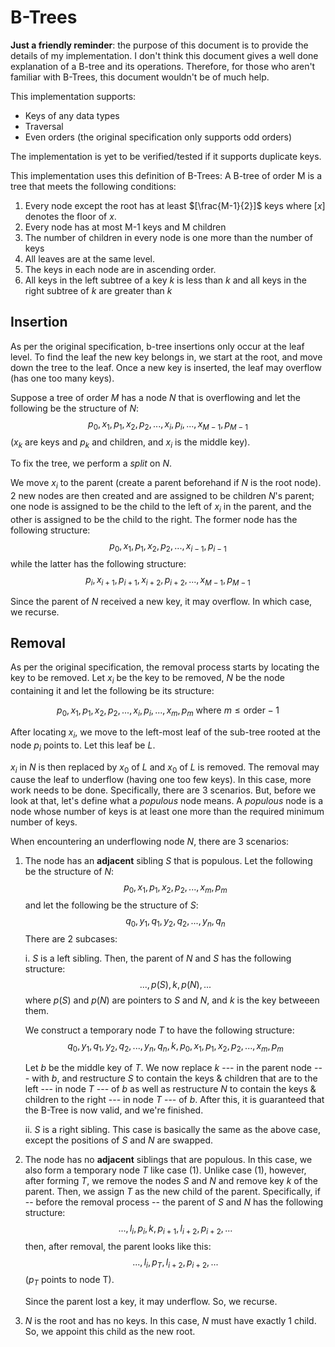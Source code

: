 # B-Trees

**Just a friendly reminder**: the purpose of this document is to provide the details of my implementation. I don't think this document gives a well done explanation of a B-tree and its operations. Therefore, for those who aren't familiar with B-Trees, this document wouldn't be of much help.

This implementation supports:

- Keys of any data types
- Traversal
- Even orders (the original specification only supports odd orders)

The implementation is yet to be verified/tested if it supports duplicate keys.

This implementation uses this definition of B-Trees:
A B-tree of order M is a tree that meets the following conditions:

1. Every node except the root has at least $[\frac{M-1}{2}]$ keys where $[x]$ denotes the floor of $x$.
2. Every node has at most M-1 keys and M children
3. The number of children in every node is one more than the number of keys
4. All leaves are at the same level.
5. The keys in each node are in ascending order.
6. All keys in the left subtree of a key $k$ is less than $k$ and all keys in the right subtree of $k$ are greater than $k$

## Insertion

As per the original specification, b-tree insertions only occur at the leaf level. To find the leaf the new key belongs in, we start at the root, and move down the tree to the leaf. Once a new key is inserted, the leaf may overflow (has one too many keys).

Suppose a tree of order $M$ has a node $N$ that is overflowing and let the following be the structure of $N$:
$$p_0, x_1, p_1, x_2, p_2, ..., x_i, p_i, ..., x_{M-1}, p_{M-1}$$
($x_k$ are keys and $p_k$ and children, and $x_i$ is the middle key).

To fix the tree, we perform a _split_ on $N$.

We move $x_i$ to the parent (create a parent beforehand if $N$ is the root node). 2 new nodes are then created and are assigned to be children $N$'s parent; one node is assigned to be the child to the left of $x_i$ in the parent, and the other is assigned to be the child to the right. The former node has the following structure:
$$p_0, x_1, p_1, x_2, p_2, ..., x_{i-1}, p_{i-1}$$
while the latter has the following structure:
$$p_i, x_{i+1}, p_{i+1}, x_{i+2}, p_{i+2}, ..., x_{M-1}, p_{M-1}$$

Since the parent of $N$ received a new key, it may overflow. In which case, we recurse.

## Removal

As per the original specification, the removal process starts by locating the key to be removed. Let $x_i$ be the key to be removed, $N$ be the node containing it and let the following be its structure:

$$p_0, x_1, p_1, x_2, p_2, ..., x_i, p_i, ..., x_m, p_m \text { where } m \le \text{order}-1$$

After locating $x_i$, we move to the left-most leaf of the sub-tree rooted at the node $p_i$ points to. Let this leaf be $L$.

$x_i$ in $N$ is then replaced by $x_0$ of $L$ and $x_0$ of $L$ is removed. The removal may cause the leaf to underflow (having one too few keys). In this case, more work needs to be done. Specifically, there are 3 scenarios. But, before we look at that, let's define what a _populous_ node means. A _populous_ node is a node whose number of keys is at least one more than the required minimum number of keys.

When encountering an underflowing node $N$, there are 3 scenarios:

1. The node has an **adjacent** sibling $S$ that is populous. Let the following be the structure of $N$: $$p_0, x_1, p_1, x_2, p_2, ..., x_m, p_m$$ and let the following be the structure of $S$: $$q_0, y_1, q_1, y_2, q_2, ..., y_n, q_n$$ There are 2 subcases:

   i. $S$ is a left sibling.
   Then, the parent of $N$ and $S$ has the following structure: $$..., p(S), k, p(N), ...$$ where $p(S)$ and $p(N)$ are pointers to $S$ and $N$, and $k$ is the key betweeen them.

   We construct a temporary node $T$ to have the following structure: $$q_0, y_1, q_1, y_2, q_2, ..., y_n, q_n, k, p_0, x_1, p_1, x_2, p_2, ..., x_m, p_m$$

   Let $b$ be the middle key of $T$. We now replace $k$ --- in the parent node --- with $b$, and restructure $S$ to contain the keys & children that are to the left --- in node $T$ --- of $b$ as well as restructure $N$ to contain the keys & children to the right --- in node $T$ --- of $b$.
   After this, it is guaranteed that the B-Tree is now valid, and we're finished.

   ii. $S$ is a right sibling. This case is basically the same as the above case, except the positions of $S$ and $N$ are swapped.

2. The node has no **adjacent** siblings that are populous.
   In this case, we also form a temporary node $T$ like case (1). Unlike case (1), however, after forming $T$, we remove the nodes $S$ and $N$ and remove key $k$ of the parent. Then, we assign $T$ as the new child of the parent. Specifically, if -- before the removal process -- the parent of $S$ and $N$ has the following structure: $$..., l_i, p_i, k, p_{i+1}, l_{i+2}, p_{i+2}, ... $$
   then, after removal, the parent looks like this: $$..., l_i,p_T, l_{i+2}, p_{i+2}, ... $$
   ($p_T$ points to node T).

   Since the parent lost a key, it may underflow. So, we recurse.

3. $N$ is the root and has no keys. In this case, $N$ must have exactly 1 child. So, we appoint this child as the new root.
